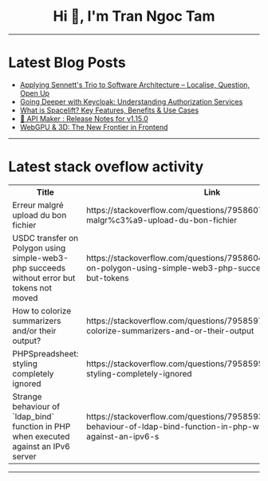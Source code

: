 <h1 align="center">Hi 👋, I'm Tran Ngoc Tam</h1>

---

# Latest Blog Posts 
<!-- BLOG-POST-LIST:START -->
- [Applying Sennett&#39;s Trio to Software Architecture – Localise, Question, Open Up](https://dev.to/sebs/applying-sennetts-trio-to-software-architecture-localise-question-open-up-l5n)
- [Going Deeper with Keycloak: Understanding Authorization Services](https://dev.to/haithamoumer/going-deeper-with-keycloak-understanding-authorization-services-27m)
- [What is Spacelift? Key Features, Benefits &amp; Use Cases](https://dev.to/spacelift/what-is-spacelift-key-features-benefits-use-cases-3o4k)
- [🚀 API Maker : Release Notes for v1.15.0](https://dev.to/apimaker/api-maker-release-notes-for-v1150-4hpi)
- [WebGPU &amp; 3D: The New Frontier in Frontend](https://dev.to/klimd1389/webgpu-3d-the-new-frontier-in-frontend-1dmm)
<!-- BLOG-POST-LIST:END -->

---

# Latest stack oveflow activity
<table>
  <tr><th>Title</th><th>Link</th></tr>
  <!-- STACKOVERFLOW:START --><tr><td>Erreur malgré upload du bon fichier</td><td>https://stackoverflow.com/questions/79586072/erreur-malgr%c3%a9-upload-du-bon-fichier</td></tr><tr><td>USDC transfer on Polygon using simple-web3-php succeeds without error but tokens not moved</td><td>https://stackoverflow.com/questions/79586045/usdc-transfer-on-polygon-using-simple-web3-php-succeeds-without-error-but-tokens</td></tr><tr><td>How to colorize summarizers and/or their output?</td><td>https://stackoverflow.com/questions/79585977/how-to-colorize-summarizers-and-or-their-output</td></tr><tr><td>PHPSpreadsheet: styling completely ignored</td><td>https://stackoverflow.com/questions/79585954/phpspreadsheet-styling-completely-ignored</td></tr><tr><td>Strange behaviour of `ldap_bind` function in PHP when executed against an IPv6 server</td><td>https://stackoverflow.com/questions/79585939/strange-behaviour-of-ldap-bind-function-in-php-when-executed-against-an-ipv6-s</td></tr><!-- STACKOVERFLOW:END -->
</table>

---


